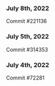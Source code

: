 ### July 8th, 2022

Commit #221136

### July 5th, 2022

Commit #314353


### July 4th, 2022

Commit #72281
